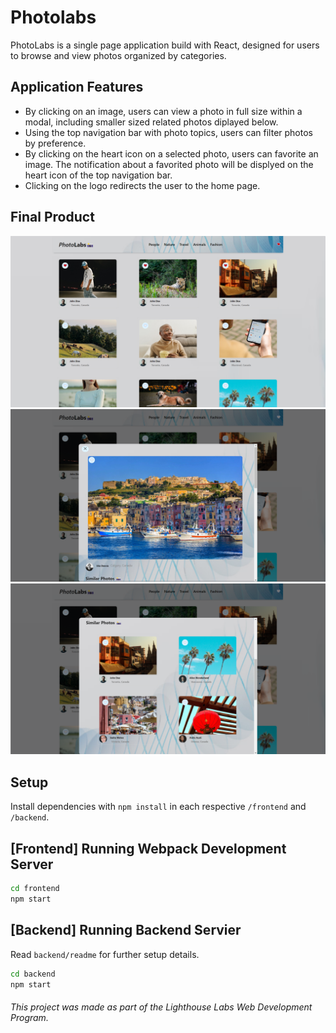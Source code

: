 # Photolabs

PhotoLabs is a single page application build with React, designed for users to browse and view photos organized by categories.

## Application Features

* By clicking on an image, users can view a photo in full size within a modal, including smaller sized related photos diplayed below.
* Using the top navigation bar with photo topics, users can filter photos by preference.
* By clicking on the heart icon on a selected photo, users can favorite an image. The notification about a favorited photo will be displyed on the heart icon of the top navigation bar.
* Clicking on the logo redirects the user to the home page.

## Final Product

![Home Page](https://github.com/Vhkan/photoLabs/blob/main/documents/homeView.png "Home Page View")
![Modal View Page lg](https://github.com/Vhkan/photoLabs/blob/main/documents/modalView.png "Modal View with selected photo")
![Modal View Page sm](https://github.com/Vhkan/photoLabs/blob/main/documents/modalView2.png "Modal View with smaller-sized photos")

## Setup

Install dependencies with `npm install` in each respective `/frontend` and `/backend`.

## [Frontend] Running Webpack Development Server

```sh
cd frontend
npm start
```

## [Backend] Running Backend Servier

Read `backend/readme` for further setup details.

```sh
cd backend
npm start
```

###### This project was made as part of the Lighthouse Labs Web Development Program. 